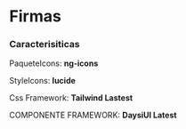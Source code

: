 # Firmas

### Caracterisiticas

PaqueteIcons: __ng-icons__

StyleIcons: __lucide__

Css Framework: __Tailwind Lastest__ 

COMPONENTE FRAMEWORK: __DaysiUI Latest__

